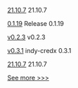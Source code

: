 
[21.10.7](https://github.com/hyperledger/besu/releases/tag/21.10.7) 21.10.7

[0.1.19](https://github.com/hyperledger/indy-sdk-react-native/releases/tag/0.1.19) Release 0.1.19

[v0.2.3](https://github.com/hyperledger/aries-askar/releases/tag/v0.2.3) v0.2.3

[v0.3.1](https://github.com/hyperledger/indy-shared-rs/releases/tag/v0.3.1) indy-credx 0.3.1

[21.10.7](https://github.com/hyperledger/besu-docs/releases/tag/21.10.7) 21.10.7


[See more >>>](https://start-here.hyperledger.org/releases)
